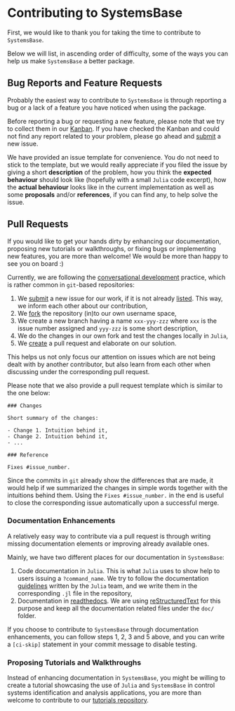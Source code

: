 # Contributing to SystemsBase

First, we would like to thank you for taking the time to contribute to
`SystemsBase`.

Below we will list, in ascending order of difficulty, some of the ways you can
help us make `SystemsBase` a better package.

## Bug Reports and Feature Requests

Probably the easiest way to contribute to `SystemsBase` is through reporting a
bug or a lack of a feature you have noticed when using the package.

Before reporting a bug or requesting a new feature, please note that we try to
collect them in our [Kanban][js-kanban]. If you have checked the Kanban and could
not find any report related to your problem, please go ahead and [submit][new-issue]
a new issue.

We have provided an issue template for convenience. You do not need to stick to
the template, but we would really appreciate if you filed the issue by giving a
short **description** of the problem, how you think the **expected behaviour**
should look like (hopefully with a small `Julia` code excerpt), how the **actual
behaviour** looks like in the current implementation as well as some **proposals**
and/or **references**, if you can find any, to help solve the issue.

[js-kanban]: https://github.com/JuliaSystems/SystemsBase.jl/projects/1
[new-issue]: https://github.com/JuliaSystems/SystemsBase.jl/issues/new

## Pull Requests

If you would like to get your hands dirty by enhancing our documentation, proposing
new tutorials or walkthroughs, or fixing bugs or implementing new features, you
are more than welcome! We would be more than happy to see you on board :)

Currently, we are following the [conversational development][conv-devel] practice,
which is rather common in `git`-based repositories:

1.  We [submit][new-issue] a new issue for our work, if it is not already
    [listed][js-kanban]. This way, we inform each other about our contribution,
2.  We [fork][js-fork] the repository (in)to our own username space,
3.  We create a new branch having a name `xxx-yyy-zzz` where `xxx` is the issue
    number assigned and `yyy-zzz` is some short description,
4.  We do the changes in our own fork and test the changes locally in `Julia`,
5.  We [create][js-pull] a pull request and elaborate on our solution.

This helps us not only focus our attention on issues which are not being dealt
with by another contributor, but also learn from each other when discussing under
the corresponding pull request.

Please note that we also provide a pull request template which is similar to the
one below:
```
### Changes

Short summary of the changes:

- Change 1. Intuition behind it,
- Change 2. Intuition behind it,
- ...

### Reference

Fixes #issue_number.
```

Since the commits in `git` already show the differences that are made, it would
help if we summarized the changes in simple words together with the intuitions
behind them. Using the `Fixes #issue_number.` in the end is useful to close the
corresponding issue automatically upon a successful merge.

[conv-devel]: https://youtu.be/iV7mVGPXrxU?t=16m25s
[js-fork]: https://github.com/JuliaSystems/SystemsBase.jl/fork
[js-pull]: https://github.com/JuliaSystems/SystemsBase.jl/pull/new/master

### Documentation Enhancements

A relatively easy way to contribute via a pull request is through writing missing
documentation elements or improving already available ones.

Mainly, we have two different places for our documentation in `SystemsBase`:

1.  Code documentation in `Julia`. This is what `Julia` uses to show help to users
    issuing a `?command_name`. We try to follow the documentation
    [guidelines][julia-doc] written by the `Julia` team, and we write them in the
    corresponding `.jl` file in the repository,
2.  Documentation in [readthedocs][js-rtfd]. We are using [reStructuredText][rst-doc]
    for this purpose and keep all the documentation related files under the `doc/`
    folder.

If you choose to contribute to `SystemsBase` through documentation enhancements,
you can follow steps 1, 2, 3 and 5 above, and you can write a `[ci-skip]`
statement in your commit message to disable testing.

[julia-doc]: http://docs.julialang.org/en/latest/manual/documentation/
[js-rtfd]: http://systemsbase.rtfd.io/
[rst-doc]: http://docutils.sourceforge.net/docs/user/rst/quickref.html

### Proposing Tutorials and Walkthroughs

Instead of enhancing documentation in `SystemsBase`, you might be willing to create
a tutorial showcasing the use of `Julia` and `SystemsBase` in control systems
identification and analysis applications, you are more than welcome to contribute
to our [tutorials repository][js-ctj].

[js-ctj]: https://github.com/JuliaSystems/CTJ.git
